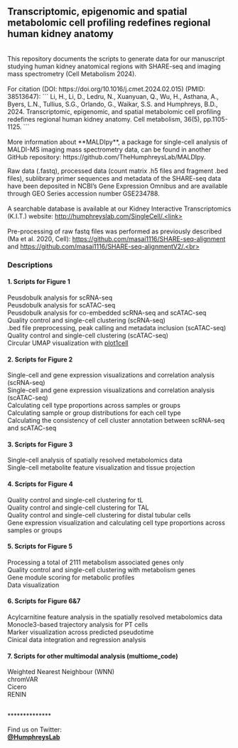 ## Transcriptomic, epigenomic and spatial metabolomic cell profiling redefines regional human kidney anatomy
<br>
This repository documents the scripts to generate data for our manuscript studying human kidney anatomical regions with SHARE-seq and imaging mass spectrometry (Cell Metabolism 2024). <br><br>
For citation (DOI: https://doi.org/10.1016/j.cmet.2024.02.015) (PMID: 38513647):
```
Li, H., Li, D., Ledru, N., Xuanyuan, Q., Wu, H., Asthana, A., Byers, L.N., Tullius, S.G., Orlando, G., Waikar, S.S. and Humphreys, B.D., 2024. Transcriptomic, epigenomic, and spatial metabolomic cell profiling redefines regional human kidney anatomy. Cell metabolism, 36(5), pp.1105-1125.
```
<br><br>
More information about **MALDIpy**, a package for single-cell analysis of MALDI-MS imaging mass spectrometry data, can be found in another GitHub repository: https://github.com/TheHumphreysLab/MALDIpy. <br>

Raw data (.fastq), processed data (count matrix .h5 files and fragment .bed files), sublibrary primer sequences and metadata of the SHARE-seq data have been deposited in NCBI’s Gene Expression Omnibus and are available through GEO Series accession number GSE234788. <br> <br>
A searchable database is available at our Kidney Interactive Transcriptomics (K.I.T.) website: http://humphreyslab.com/SingleCell/.<link> <br><br>
Pre-processing of raw fastq files was performed as previously described (Ma et al. 2020, Cell): https://github.com/masai1116/SHARE-seq-alignment and https://github.com/masai1116/SHARE-seq-alignmentV2/.<br>

### Descriptions

#### 1. Scripts for Figure 1<br>
Peusdobulk analysis for scRNA-seq<br>
Peusdobulk analysis for scATAC-seq<br>
Peusdobulk analysis for co-embedded scRNA-seq and scATAC-seq<br>
Quality control and single-cell clustering (scRNA-seq)<br>
.bed file preprocessing, peak calling and metadata inclusion (scATAC-seq)<br>
Quality control and single-cell clustering (scATAC-seq)<br>
Circular UMAP visualization with <a href="https://github.com/TheHumphreysLab/plot1cell">plot1cell</a><br>


#### 2. Scripts for Figure 2<br>
Single-cell and gene expression visualizations and correlation analysis (scRNA-seq)<br>
Single-cell and gene expression visualizations and correlation analysis (scATAC-seq)<br>
Calculating cell type proportions across samples or groups<br>
Calculating sample or group distributions for each cell type<br>
Calculating the consistency of cell cluster annotation between scRNA-seq and scATAC-seq<br>

#### 3. Scripts for Figure 3<br> 
Single-cell analysis of spatially resolved metabolomics data<br>
Single-cell metabolite feature visualization and tissue projection<br>

#### 4. Scripts for Figure 4<br>
Quality control and single-cell clustering for tL<br>
Quality control and single-cell clustering for TAL<br>
Quality control and single-cell clustering for distal tubular cells<br>
Gene expression visualization and calculating cell type proportions across samples or groups<br>

#### 5. Scripts for Figure 5<br>
Processing a total of 2111 metabolism associated genes only<br>
Quality control and single-cell clustering with metabolism genes<br>
Gene module scoring for metabolic profiles<br>
Data visualization<br>

#### 6. Scripts for Figure 6&7<br>
Acylcarnitine feature analysis in the spatially resolved metabolomics data<br>
Monocle3-based trajectory analysis for PT cells<br>
Marker visualization across predicted pseudotime<br>
Cinical data integration and regression analysis<br>

#### 7. Scripts for other multimodal analysis (multiome_code)<br>
Weighted Nearest Neighbour (WNN)<br>
chromVAR<br>
Cicero<br>
RENIN<br>


<br>
**************<br>


Find us on Twitter: 
<br/>
  <a href="https://twitter.com/HumphreysLab?ref_src=twsrc%5Etfw" class="twitter-follow-button" data-show-count="false"> **@HumphreysLab**</a>
<br/><br/>
